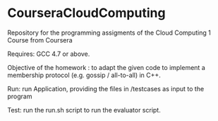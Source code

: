 # CourseraCloudComputing
Repository for the programming assigments of the Cloud Computing 1 Course from Coursera

Requires: GCC 4.7 or above.

Objective of the homework : to adapt the given code to implement a membership protocol (e.g. gossip / all-to-all) in C++.

Run: run Application, providing the files  in /testcases as input to the program 

Test: run the run.sh script to run the evaluator script.
